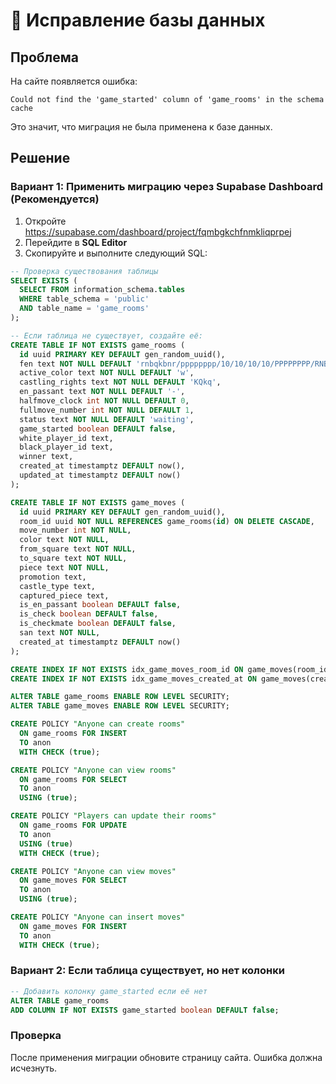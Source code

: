# 🔧 Исправление базы данных

## Проблема
На сайте появляется ошибка:
```
Could not find the 'game_started' column of 'game_rooms' in the schema cache
```

Это значит, что миграция не была применена к базе данных.

## Решение

### Вариант 1: Применить миграцию через Supabase Dashboard (Рекомендуется)

1. Откройте https://supabase.com/dashboard/project/fqmbgkchfnmkliqprpej
2. Перейдите в **SQL Editor**
3. Скопируйте и выполните следующий SQL:

```sql
-- Проверка существования таблицы
SELECT EXISTS (
  SELECT FROM information_schema.tables 
  WHERE table_schema = 'public' 
  AND table_name = 'game_rooms'
);

-- Если таблица не существует, создайте её:
CREATE TABLE IF NOT EXISTS game_rooms (
  id uuid PRIMARY KEY DEFAULT gen_random_uuid(),
  fen text NOT NULL DEFAULT 'rnbqkbnr/pppppppp/10/10/10/10/PPPPPPPP/RNBQKBNR w KQkq - 0 1',
  active_color text NOT NULL DEFAULT 'w',
  castling_rights text NOT NULL DEFAULT 'KQkq',
  en_passant text NOT NULL DEFAULT '-',
  halfmove_clock int NOT NULL DEFAULT 0,
  fullmove_number int NOT NULL DEFAULT 1,
  status text NOT NULL DEFAULT 'waiting',
  game_started boolean DEFAULT false,
  white_player_id text,
  black_player_id text,
  winner text,
  created_at timestamptz DEFAULT now(),
  updated_at timestamptz DEFAULT now()
);

CREATE TABLE IF NOT EXISTS game_moves (
  id uuid PRIMARY KEY DEFAULT gen_random_uuid(),
  room_id uuid NOT NULL REFERENCES game_rooms(id) ON DELETE CASCADE,
  move_number int NOT NULL,
  color text NOT NULL,
  from_square text NOT NULL,
  to_square text NOT NULL,
  piece text NOT NULL,
  promotion text,
  castle_type text,
  captured_piece text,
  is_en_passant boolean DEFAULT false,
  is_check boolean DEFAULT false,
  is_checkmate boolean DEFAULT false,
  san text NOT NULL,
  created_at timestamptz DEFAULT now()
);

CREATE INDEX IF NOT EXISTS idx_game_moves_room_id ON game_moves(room_id);
CREATE INDEX IF NOT EXISTS idx_game_moves_created_at ON game_moves(created_at);

ALTER TABLE game_rooms ENABLE ROW LEVEL SECURITY;
ALTER TABLE game_moves ENABLE ROW LEVEL SECURITY;

CREATE POLICY "Anyone can create rooms"
  ON game_rooms FOR INSERT
  TO anon
  WITH CHECK (true);

CREATE POLICY "Anyone can view rooms"
  ON game_rooms FOR SELECT
  TO anon
  USING (true);

CREATE POLICY "Players can update their rooms"
  ON game_rooms FOR UPDATE
  TO anon
  USING (true)
  WITH CHECK (true);

CREATE POLICY "Anyone can view moves"
  ON game_moves FOR SELECT
  TO anon
  USING (true);

CREATE POLICY "Anyone can insert moves"
  ON game_moves FOR INSERT
  TO anon
  WITH CHECK (true);
```

### Вариант 2: Если таблица существует, но нет колонки

```sql
-- Добавить колонку game_started если её нет
ALTER TABLE game_rooms 
ADD COLUMN IF NOT EXISTS game_started boolean DEFAULT false;
```

### Проверка

После применения миграции обновите страницу сайта. Ошибка должна исчезнуть.

